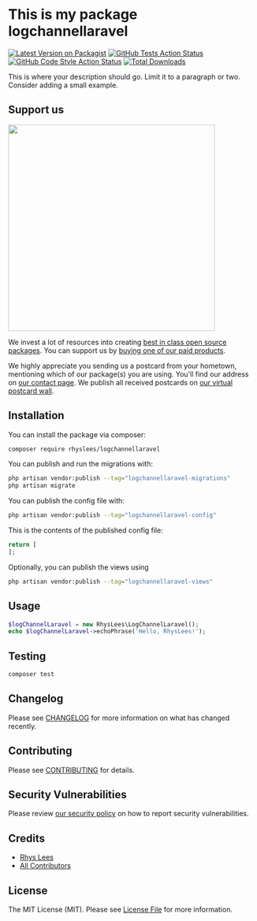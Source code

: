 # This is my package logchannellaravel

[![Latest Version on Packagist](https://img.shields.io/packagist/v/rhyslees/logchannellaravel.svg?style=flat-square)](https://packagist.org/packages/rhyslees/logchannellaravel)
[![GitHub Tests Action Status](https://img.shields.io/github/actions/workflow/status/rhyslees/logchannellaravel/run-tests.yml?branch=main&label=tests&style=flat-square)](https://github.com/rhyslees/logchannellaravel/actions?query=workflow%3Arun-tests+branch%3Amain)
[![GitHub Code Style Action Status](https://img.shields.io/github/actions/workflow/status/rhyslees/logchannellaravel/fix-php-code-style-issues.yml?branch=main&label=code%20style&style=flat-square)](https://github.com/rhyslees/logchannellaravel/actions?query=workflow%3A"Fix+PHP+code+style+issues"+branch%3Amain)
[![Total Downloads](https://img.shields.io/packagist/dt/rhyslees/logchannellaravel.svg?style=flat-square)](https://packagist.org/packages/rhyslees/logchannellaravel)

This is where your description should go. Limit it to a paragraph or two. Consider adding a small example.

## Support us

[<img src="https://github-ads.s3.eu-central-1.amazonaws.com/LogChannelLaravel.jpg?t=1" width="419px" />](https://spatie.be/github-ad-click/LogChannelLaravel)

We invest a lot of resources into creating [best in class open source packages](https://spatie.be/open-source). You can support us by [buying one of our paid products](https://spatie.be/open-source/support-us).

We highly appreciate you sending us a postcard from your hometown, mentioning which of our package(s) you are using. You'll find our address on [our contact page](https://spatie.be/about-us). We publish all received postcards on [our virtual postcard wall](https://spatie.be/open-source/postcards).

## Installation

You can install the package via composer:

```bash
composer require rhyslees/logchannellaravel
```

You can publish and run the migrations with:

```bash
php artisan vendor:publish --tag="logchannellaravel-migrations"
php artisan migrate
```

You can publish the config file with:

```bash
php artisan vendor:publish --tag="logchannellaravel-config"
```

This is the contents of the published config file:

```php
return [
];
```

Optionally, you can publish the views using

```bash
php artisan vendor:publish --tag="logchannellaravel-views"
```

## Usage

```php
$logChannelLaravel = new RhysLees\LogChannelLaravel();
echo $logChannelLaravel->echoPhrase('Hello, RhysLees!');
```

## Testing

```bash
composer test
```

## Changelog

Please see [CHANGELOG](CHANGELOG.md) for more information on what has changed recently.

## Contributing

Please see [CONTRIBUTING](CONTRIBUTING.md) for details.

## Security Vulnerabilities

Please review [our security policy](../../security/policy) on how to report security vulnerabilities.

## Credits

- [Rhys Lees](https://github.com/RhysLees)
- [All Contributors](../../contributors)

## License

The MIT License (MIT). Please see [License File](LICENSE.md) for more information.
